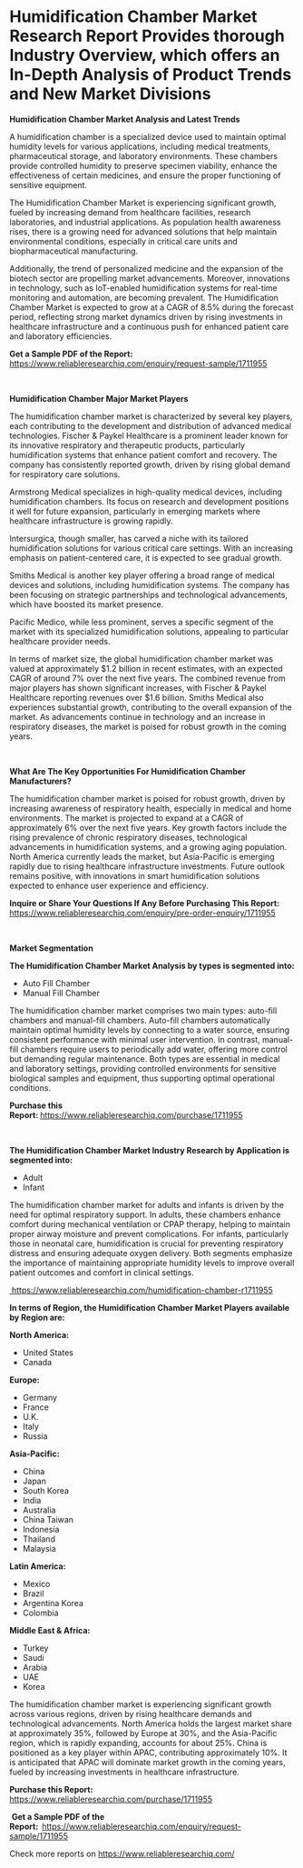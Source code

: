 <p><h1>Humidification Chamber Market Research Report Provides thorough Industry Overview, which offers an In-Depth Analysis of Product Trends and New Market Divisions</h1></p><p><strong>Humidification Chamber Market Analysis and Latest Trends</strong></p>
<p><p>A humidification chamber is a specialized device used to maintain optimal humidity levels for various applications, including medical treatments, pharmaceutical storage, and laboratory environments. These chambers provide controlled humidity to preserve specimen viability, enhance the effectiveness of certain medicines, and ensure the proper functioning of sensitive equipment. </p><p>The Humidification Chamber Market is experiencing significant growth, fueled by increasing demand from healthcare facilities, research laboratories, and industrial applications. As population health awareness rises, there is a growing need for advanced solutions that help maintain environmental conditions, especially in critical care units and biopharmaceutical manufacturing. </p><p>Additionally, the trend of personalized medicine and the expansion of the biotech sector are propelling market advancements. Moreover, innovations in technology, such as IoT-enabled humidification systems for real-time monitoring and automation, are becoming prevalent. The Humidification Chamber Market is expected to grow at a CAGR of 8.5% during the forecast period, reflecting strong market dynamics driven by rising investments in healthcare infrastructure and a continuous push for enhanced patient care and laboratory efficiencies.</p></p>
<p><strong>Get a Sample PDF of the Report:&nbsp;</strong> <a href="https://www.reliableresearchiq.com/enquiry/request-sample/1711955?utm_campaign=2458&utm_medium=2&utm_source=Github&utm_content=ia&utm_term=27032025&utm_id=humidification-chamber">https://www.reliableresearchiq.com/enquiry/request-sample/1711955</a></p>
<p>&nbsp;</p>
<p><strong>Humidification Chamber Major Market Players</strong></p>
<p><p>The humidification chamber market is characterized by several key players, each contributing to the development and distribution of advanced medical technologies. Fischer & Paykel Healthcare is a prominent leader known for its innovative respiratory and therapeutic products, particularly humidification systems that enhance patient comfort and recovery. The company has consistently reported growth, driven by rising global demand for respiratory care solutions. </p><p>Armstrong Medical specializes in high-quality medical devices, including humidification chambers. Its focus on research and development positions it well for future expansion, particularly in emerging markets where healthcare infrastructure is growing rapidly. </p><p>Intersurgica, though smaller, has carved a niche with its tailored humidification solutions for various critical care settings. With an increasing emphasis on patient-centered care, it is expected to see gradual growth.</p><p>Smiths Medical is another key player offering a broad range of medical devices and solutions, including humidification systems. The company has been focusing on strategic partnerships and technological advancements, which have boosted its market presence. </p><p>Pacific Medico, while less prominent, serves a specific segment of the market with its specialized humidification solutions, appealing to particular healthcare provider needs.</p><p>In terms of market size, the global humidification chamber market was valued at approximately $1.2 billion in recent estimates, with an expected CAGR of around 7% over the next five years. The combined revenue from major players has shown significant increases, with Fischer & Paykel Healthcare reporting revenues over $1.6 billion. Smiths Medical also experiences substantial growth, contributing to the overall expansion of the market. As advancements continue in technology and an increase in respiratory diseases, the market is poised for robust growth in the coming years.</p></p>
<p>&nbsp;</p>
<p><strong>What Are The Key Opportunities For Humidification Chamber Manufacturers?</strong></p>
<p><p>The humidification chamber market is poised for robust growth, driven by increasing awareness of respiratory health, especially in medical and home environments. The market is projected to expand at a CAGR of approximately 6% over the next five years. Key growth factors include the rising prevalence of chronic respiratory diseases, technological advancements in humidification systems, and a growing aging population. North America currently leads the market, but Asia-Pacific is emerging rapidly due to rising healthcare infrastructure investments. Future outlook remains positive, with innovations in smart humidification solutions expected to enhance user experience and efficiency.</p></p>
<p><strong>Inquire or Share Your Questions If Any Before Purchasing This Report:</strong> <a href="https://www.reliableresearchiq.com/enquiry/pre-order-enquiry/1711955?utm_campaign=2458&utm_medium=2&utm_source=Github&utm_content=ia&utm_term=27032025&utm_id=humidification-chamber">https://www.reliableresearchiq.com/enquiry/pre-order-enquiry/1711955</a></p>
<p>&nbsp;</p>
<p><strong>Market Segmentation</strong></p>
<p><strong>The Humidification Chamber Market Analysis by types is segmented into:</strong></p>
<p><ul><li>Auto Fill Chamber</li><li>Manual Fill Chamber</li></ul></p>
<p><p>The humidification chamber market comprises two main types: auto-fill chambers and manual-fill chambers. Auto-fill chambers automatically maintain optimal humidity levels by connecting to a water source, ensuring consistent performance with minimal user intervention. In contrast, manual-fill chambers require users to periodically add water, offering more control but demanding regular maintenance. Both types are essential in medical and laboratory settings, providing controlled environments for sensitive biological samples and equipment, thus supporting optimal operational conditions.</p></p>
<p><strong>Purchase this Report:&nbsp;</strong><a href="https://www.reliableresearchiq.com/purchase/1711955?utm_campaign=2458&utm_medium=2&utm_source=Github&utm_content=ia&utm_term=27032025&utm_id=humidification-chamber">https://www.reliableresearchiq.com/purchase/1711955</a></p>
<p>&nbsp;</p>
<p><strong>The Humidification Chamber Market Industry Research by Application is segmented into:</strong></p>
<p><ul><li>Adult</li><li>Infant</li></ul></p>
<p><p>The humidification chamber market for adults and infants is driven by the need for optimal respiratory support. In adults, these chambers enhance comfort during mechanical ventilation or CPAP therapy, helping to maintain proper airway moisture and prevent complications. For infants, particularly those in neonatal care, humidification is crucial for preventing respiratory distress and ensuring adequate oxygen delivery. Both segments emphasize the importance of maintaining appropriate humidity levels to improve overall patient outcomes and comfort in clinical settings.</p></p>
<p><a href="https://www.reliableresearchiq.com/humidification-chamber-r1711955?utm_campaign=2458&utm_medium=2&utm_source=Github&utm_content=ia&utm_term=27032025&utm_id=humidification-chamber">&nbsp;https://www.reliableresearchiq.com/humidification-chamber-r1711955</a></p>
<p><strong>In terms of Region, the Humidification Chamber Market Players available by Region are:</strong></p>
<p>
    <p> <strong> North America: </strong>
        <ul>
            <li>United States</li>
            <li>Canada</li>
        </ul>
        </p> 
    <p> <strong> Europe: </strong>
        <ul>
            <li>Germany</li>
            <li>France</li>
            <li>U.K.</li>
            <li>Italy</li>
            <li>Russia</li>
        </ul>
        </p> 
    <p> <strong> Asia-Pacific: </strong>
        <ul>
            <li>China</li>
            <li>Japan</li>
            <li>South Korea</li>
            <li>India</li>
            <li>Australia</li>
            <li>China Taiwan</li>
            <li>Indonesia</li>
            <li>Thailand</li>
            <li>Malaysia</li>
        </ul>
        </p> 
    <p> <strong> Latin America: </strong>
        <ul>
            <li>Mexico</li>
            <li>Brazil</li>
            <li>Argentina Korea</li>
            <li>Colombia</li>
        </ul>
        </p> 
    <p> <strong> Middle East & Africa: </strong>
        <ul>
            <li>Turkey</li>
            <li>Saudi</li>
            <li>Arabia</li>
            <li>UAE</li>
            <li>Korea</li>
        </ul>
    </p>
    </p>
<p><p>The humidification chamber market is experiencing significant growth across various regions, driven by rising healthcare demands and technological advancements. North America holds the largest market share at approximately 35%, followed by Europe at 30%, and the Asia-Pacific region, which is rapidly expanding, accounts for about 25%. China is positioned as a key player within APAC, contributing approximately 10%. It is anticipated that APAC will dominate market growth in the coming years, fueled by increasing investments in healthcare infrastructure.</p></p>
<p><strong>Purchase this Report: </strong><a href="https://www.reliableresearchiq.com/purchase/1711955?utm_campaign=2458&utm_medium=2&utm_source=Github&utm_content=ia&utm_term=27032025&utm_id=humidification-chamber">https://www.reliableresearchiq.com/purchase/1711955</a></p>
<p>&nbsp;<strong>Get a Sample PDF of the Report:&nbsp;&nbsp;</strong><a href="https://www.reliableresearchiq.com/enquiry/request-sample/1711955?utm_campaign=2458&utm_medium=2&utm_source=Github&utm_content=ia&utm_term=27032025&utm_id=humidification-chamber">https://www.reliableresearchiq.com/enquiry/request-sample/1711955</a></p>
<p><strong></strong></p>
<p>Check more reports on <a href="https://www.reliableresearchiq.com/?utm_campaign=2458&utm_medium=2&utm_source=Github&utm_content=ia&utm_term=27032025&utm_id=humidification-chamber">https://www.reliableresearchiq.com/</a></p>
